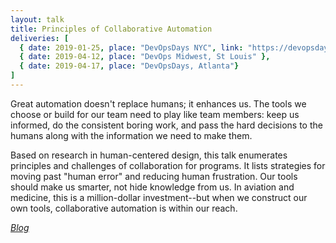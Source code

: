 ```yaml
---
layout: talk
title: Principles of Collaborative Automation
deliveries: [
  { date: 2019-01-25, place: "DevOpsDays NYC", link: "https://devopsdays.org/events/2019-new-york-city/program/" },
  { date: 2019-04-12, place: "DevOps Midwest, St Louis" },
  { date: 2019-04-17, place: "DevOpsDays, Atlanta"}
]
---
```


Great automation doesn't replace humans; it enhances us. The tools we choose or build for our team need to play like team members: keep us informed, do the consistent boring work, and pass the hard decisions to the humans along with the information we need to make them.

Based on research in human-centered design, this talk enumerates principles and challenges of collaboration for programs. It lists strategies for moving past "human error" and reducing human frustration. Our tools should make us smarter, not hide knowledge from us. In aviation and medicine, this is a million-dollar investment--but when we construct our own tools, collaborative automation is within our reach.

[*Blog*](https://blog.atomist.com/principles-of-collaborative-automation/)